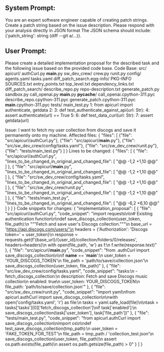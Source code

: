 System Prompt:
----------------
You are an expert software engineer capable of creating patch strings. Create a patch string based on the issue description. Please respond with your analysis directly in JSON format The JSON schema should include: {'patch_string': string (diff --git a/...)}.

User Prompt:
--------------
Please create a detailed implementation proposal for the described task and the following issue based on the provided code base.
Code Base: src/
    apicurl/
        authCurl.py
        __main__.py
    sw_dev_crew/
        crew.py
        runit.py
        config/
            agents.yaml
            tasks.yaml
    diff_patch_search.egg-info/
        PKG-INFO
        SOURCES.txt
        entry_points.txt
        top_level.txt
        dependency_links.txt
    diff_patch_search/
        describe_repo.py
        repo-description.txt
        generate_patch.py
        sandbox.py
        call_openai.py
        __main__.py
        __pycache__/
            call_openai.cpython-311.pyc
            describe_repo.cpython-311.pyc
            generate_patch.cpython-311.pyc
            __main__.cpython-311.pyc
tests/
    main_test.py
        1: from apicurl import authenticate, getdata
        2: 
        3: def test_authenticate_against_api(url: Str):
        4:     assert authenticate(url) == True
        5: 
        6: def test_data_curl(url: Str):
        7:     assert getdata(url)

Issue: I want to fetch my user collection from discogs and save it permanently onto my machine.
Affected files: {
  "files": [
    {"file": "src/apicurl/authCurl.py"},
    {"file": "src/apicurl/__main__.py"},
    {"file": "src/sw_dev_crew/config/tasks.yaml"},
    {"file": "src/sw_dev_crew/runit.py"},
    {"file": "tests/main_test.py"}
  ]
}
Lines to be changed: {
  "files": [
    {
      "file": "src/apicurl/authCurl.py",
      "lines_to_be_changed_in_original_and_changed_file": [
        "@@ -1,2 +1,10 @@"
      ]
    },
    {
      "file": "src/apicurl/__main__.py",
      "lines_to_be_changed_in_original_and_changed_file": [
        "@@ -1,2 +1,10 @@"
      ]
    },
    {
      "file": "src/sw_dev_crew/config/tasks.yaml",
      "lines_to_be_changed_in_original_and_changed_file": [
        "@@ -1,2 +1,10 @@"
      ]
    },
    {
      "file": "src/sw_dev_crew/runit.py",
      "lines_to_be_changed_in_original_and_changed_file": [
        "@@ -1,2 +1,10 @@"
      ]
    },
    {
      "file": "tests/main_test.py",
      "lines_to_be_changed_in_original_and_changed_file": [
        "@@ -6,2 +6,10 @@"
      ]
    }
  ]
}
Code snippets for changes: {
  "implementation_proposal": [
    {
      "file": "src/apicurl/authCurl.py",
      "code_snippet": "import requests\n\n# Existing authentication function\n\ndef save_discogs_collection(user_token, file_path):\n    \"\"\"Fetch and save user's Discogs collection.\"\"\"\n    base_url = 'https://api.discogs.com/users/'\n    headers = {'Authorization': 'Discogs token=' + user_token}\n    response = requests.get(f'{base_url}/{user_id}/collection/folders/0/releases', headers=headers)\n    with open(file_path, 'w') as f:\n        f.write(response.text)"
    },
    {
      "file": "src/apicurl/__main__.py",
      "code_snippet": "from .authCurl import save_discogs_collection\n\nif __name__ == '__main__':\n    user_token = 'YOUR_DISCOGS_TOKEN'\n    file_path = 'path/to/save/collection.json'\n    save_discogs_collection(user_token, file_path)"
    },
    {
      "file": "src/sw_dev_crew/config/tasks.yaml",
      "code_snippet": "tasks:\n  - fetch_discogs_collection:\n      description: Fetch and save Discogs music collection\n      enabled: true\n      user_token: YOUR_DISCOGS_TOKEN\n      file_path: 'path/to/save/collection.json'"
    },
    {
      "file": "src/sw_dev_crew/runit.py",
      "code_snippet": "import yaml\nfrom apicurl.authCurl import save_discogs_collection\n\nwith open('config/tasks.yaml', 'r') as file:\n    tasks = yaml.safe_load(file)\n\ntask = tasks['tasks'][0]['fetch_discogs_collection']\nif task['enabled']:\n    save_discogs_collection(task['user_token'], task['file_path'])"
    },
    {
      "file": "tests/main_test.py",
      "code_snippet": "from apicurl.authCurl import save_discogs_collection\nimport os\n\ndef test_save_discogs_collection(tmp_path):\n    user_token = 'FAKE_TOKEN_FOR_TEST'\n    file_path = tmp_path / 'collection_test.json'\n    save_discogs_collection(user_token, file_path)\n    assert os.path.exists(file_path)\n    assert os.path.getsize(file_path) > 0"
    }
  ]
}
